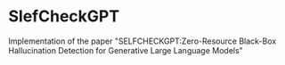 # SlefCheckGPT
Implementation of the paper "SELFCHECKGPT:Zero-Resource Black-Box Hallucination Detection  for Generative Large Language Models"
